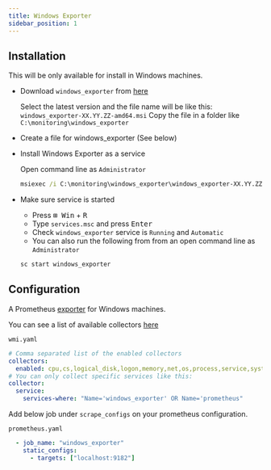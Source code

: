```yaml
---
title: Windows Exporter
sidebar_position: 1
---
```


## Installation

This will be only available for install in Windows machines.

- Download `windows_exporter` from [here](https://github.com/prometheus-community/windows_exporter/releases)

  Select the latest version and the file name will be like this: `windows_exporter-XX.YY.ZZ-amd64.msi`
  Copy the file in a folder like `C:\monitoring\windows_exporter`

- Create a file for windows_exporter (See below)

- Install Windows Exporter as a service

  Open command line as `Administrator`

  ```bat
  msiexec /i C:\monitoring\windows_exporter\windows_exporter-XX.YY.ZZ-amd64.msi EXTRA_FLAGS="--config.file=C:\monitoring\windows_exporter\wmi.yaml"
  ```

- Make sure service is started

  - Press <kbd>⊞ Win</kbd> + <kbd>R</kbd>
  - Type `services.msc` and press <kbd>Enter</kbd>
  - Check `windows_exporter` service is `Running` and `Automatic`
  - You can also run the following from from an open command line as `Administrator`

  ```bat
  sc start windows_exporter
  ```

## Configuration

A Prometheus [exporter](https://github.com/prometheus-community/windows_exporter) for Windows machines.

You can see a list of available collectors [here](https://github.com/prometheus-community/windows_exporter#collectors)

`wmi.yaml`

```yaml
# Comma separated list of the enabled collectors
collectors:
  enabled: cpu,cs,logical_disk,logon,memory,net,os,process,service,system,tcp,thermalzone
# You can only collect specific services like this:
collector:
  service:
    services-where: "Name='windows_exporter' OR Name='prometheus"
```

Add below job under `scrape_configs` on your prometheus configuration.

`prometheus.yaml`

```yaml
  - job_name: "windows_exporter"
    static_configs:
      - targets: ["localhost:9182"]
```
